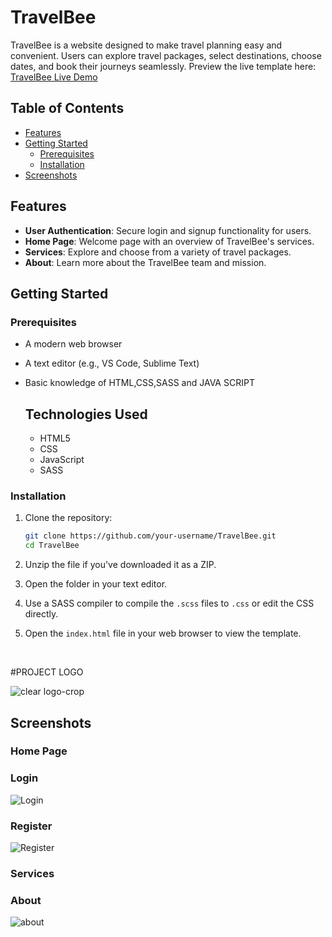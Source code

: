 # TravelBee

TravelBee is a website designed to make travel planning easy and convenient. Users can explore travel packages, select destinations, choose dates, and book their journeys seamlessly.
Preview the live template here: [TravelBee Live Demo](https://travel-bee-1.netlify.app/)

## Table of Contents

- [Features](#features)
- [Getting Started](#getting-started)
  - [Prerequisites](#prerequisites)
  - [Installation](#installation)
- [Screenshots](#Screenshots)

## Features

- **User Authentication**: Secure login and signup functionality for users.
- **Home Page**: Welcome page with an overview of TravelBee's services.
- **Services**: Explore and choose from a variety of travel packages.
- **About**: Learn more about the TravelBee team and mission.

## Getting Started

### Prerequisites

- A modern web browser
- A text editor (e.g., VS Code, Sublime Text)
- Basic knowledge of HTML,CSS,SASS and JAVA SCRIPT

  ## Technologies Used

  <ul>
  <li>HTML5</li>
  <li>CSS</li>
  <li>JavaScript</li>
  <li>SASS</li>  
  </ul>

### Installation

1. Clone the repository:

   ```bash
   git clone https://github.com/your-username/TravelBee.git
   cd TravelBee
   ```

2. Unzip the file if you've downloaded it as a ZIP.
3. Open the folder in your text editor.
4. Use a SASS compiler to compile the `.scss` files to `.css` or edit the CSS directly.
5. Open the `index.html` file in your web browser to view the template.

   <br>

#PROJECT LOGO
<br>

![clear logo-crop](https://github.com/heyyrahul/vivid-roll-405/assets/79692865/d3735248-d34a-4d84-b887-72fb8dba6a55)

## Screenshots

### Home Page

### Login

![Login](https://github.com/heyyrahul/vivid-roll-405/assets/79692865/f5cc0a90-2daa-42f8-868f-553d2eba2db0)

### Register

![Register](https://github.com/heyyrahul/vivid-roll-405/assets/79692865/610293b6-686f-44c6-94c1-01fcc96b7284)

### Services

### About

![about](https://github.com/heyyrahul/vivid-roll-405/assets/79692865/05d0b2c4-32f9-4aef-a73d-97f81cb60301)
